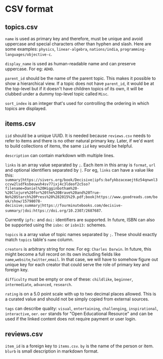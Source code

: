 # CSV format

## topics.csv

`name` is used as primary key and therefore, must be unique and avoid uppercase and special characters other than hyphen and slash. Here are some examples: `physics`, `linear-algebra`, `nations/india`, `programming-languages/objective-c`.

`display_name` is used as human-readable name and can preserve uppercase. For eg: `ADHD`.

`parent_id` should be the name of the parent topic. This makes it possible to show a hierarchical view. If a topic does not have `parent_id`, it would be at the top-level but if it doesn't have children topics of its own, it will be clubbed under a dummy top-level topic called `Misc`.

`sort_index` is an integer that's used for controlling the ordering in which topics are displayed.


## items.csv

`iid` should be a unique UUID. It is needed because `reviews.csv` needs to refer to items and there is no other natural primary key. Later, if we'd want to build collections of items, the same `iid` key would be helpful.

`description` can contain markdown with multiple lines.

`links` is an array value separated by `;`. Each item in this array is `format`, `url` and optional identifiers separated by `|`. For eg, `links` can have a value like this: `summary|https://sivers.org/book/Decisive|ipfs:bafykbzaceaejt6z54qnwnl3ccvw2lsdfksbeuwuh4sv77ixj4c3ldeof2c5so?filename=Daniel%20Higginbotham%20-%20Clojure%20for%20the%20Brave%20and%20True-No%20Starch%20Press%20%282015%29.pdf;book|https://www.goodreads.com/book/show/15798078-decisive;summary|https://fourminutebooks.com/decisive-summary/|doi:https://doi.org/10.2307/2687687`.

Currently `ipfs:` and `doi:` identifiers are supported. In future, ISBN can also be supported using the `isbn:` or `isbn13:` schemes.

`topics` is a array value of topic names separated by `;`. These should exactly match `topics` table's `name` column.

`creators` is arbitrary string for now. For eg: `Charles Darwin`. In future, this might become a full record on its own including fields like `name`,`website`,`twitter`,`email`. In that case, we will have to somehow figure out unique key for each creator that could serve the role of primary key and foreign key.

`difficulty` must be empty or one of these: `childlike`, `beginner`, `intermediate`, `advanced`, `research`.

`rating` is on a 5.0 point scale with up to two decimal places allowed. This is a curated value and should not be simply copied from external sources.

`tags` can describe quality: `visual`, `entertaining`, `challenging`, `inspirational`, `interactive`, `oer`. `oer` stands for "Open Educational Resource" and can be used if the linked content does not require payment or user login.

## reviews.csv

`item_id` is a foreign key to `items.csv`.
`by` is the name of the person or item.
`blurb` is small description in markdown format.